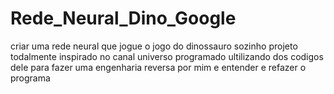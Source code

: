 # Rede_Neural_Dino_Google
criar uma rede neural que jogue o jogo do dinossauro sozinho
projeto todalmente inspirado no canal universo programado
ultilizando dos codigos dele para fazer uma engenharia reversa por mim e entender e refazer o programa
